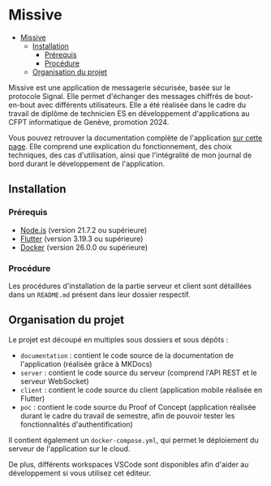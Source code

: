 # Missive

- [Missive](#missive)
  - [Installation](#installation)
    - [Prérequis](#prérequis)
    - [Procédure](#procédure)
  - [Organisation du projet](#organisation-du-projet)

Missive est une application de messagerie sécurisée, basée sur le protocole Signal. Elle permet d'échanger des messages chiffrés de bout-en-bout avec différents utilisateurs. Elle a été réalisée dans le cadre du travail de diplôme de technicien ES en développement d'applications au CFPT informatique de Genève, promotion 2024.

Vous pouvez retrouver la documentation complète de l'application [sur cette page](https://anthony-rdrgz.docs.ictge.ch/missive). Elle comprend une explication du fonctionnement, des choix techniques, des cas d'utilisation, ainsi que l'intégralité de mon journal de bord durant le développement de l'application.

## Installation

### Prérequis

- [Node.js](https://nodejs.org/en/) (version 21.7.2 ou supérieure)
- [Flutter](https://flutter.dev/) (version 3.19.3 ou supérieure)
- [Docker](https://www.docker.com/) (version 26.0.0 ou supérieure)

### Procédure

Les procédures d'installation de la partie serveur et client sont détaillées dans un `README.md` présent dans leur dossier respectif.

## Organisation du projet

Le projet est découpé en multiples sous dossiers et sous dépôts :

- `documentation` : contient le code source de la documentation de l'application (réalisée grâce à MKDocs)
- `server` : contient le code source du serveur (comprend l'API REST et le serveur WebSocket)
- `client` : contient le code source du client (application mobile réalisée en Flutter)
- `poc` : contient le code source du Proof of Concept (application réalisée durant le cadre du travail de semestre, afin de pouvoir tester les fonctionnalités d'authentification)

Il contient également un `docker-compose.yml`, qui permet le déploiement du serveur de l'application sur le cloud.

De plus, différents workspaces VSCode sont disponibles afin d'aider au développement si vous utilisez cet éditeur.
